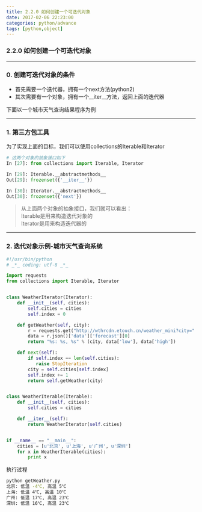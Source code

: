 ```yaml
---
title: 2.2.0 如何创建一个可迭代对象
date: 2017-02-06 22:23:00
categories: python/advance
tags: [python,object]
---
```

### 2.2.0 如何创建一个可迭代对象

---

### 0. 创建可迭代对象的条件
- 首先需要一个迭代器，拥有一个next方法(python2)
- 其次需要有一个对象，拥有一个__iter__方法，返回上面的迭代器

下面以一个城市天气查询结果程序为例

---

### 1. 第三方包工具
为了实现上面的目标，我们可以使用collections的Iterable和Iterator
``` python
# 这两个对象的抽象接口如下
In [27]: from collections import Iterable, Iterator

In [29]: Iterable.__abstractmethods__
Out[29]: frozenset({'__iter__'})

In [30]: Iterator.__abstractmethods__
Out[30]: frozenset({'next'})
```
> 从上面两个对象的抽象接口，我们就可以看出：  
Iterable是用来构造迭代对象的  
Iterator是用来构造迭代器的

---

### 2. 迭代对象示例-城市天气查询系统
``` python
#!/usr/bin/python
# _*_ coding: utf-8 _*_

import requests
from collections import Iterable, Iterator


class WeatherIterator(Iterator):
    def __init__(self, cities):
        self.cities = cities
        self.index = 0

    def getWeather(self, city):
        r = requests.get("http://wthrcdn.etouch.cn/weather_mini?city=" + city)
        data = r.json()['data']['forecast'][0]
        return "%s: %s, %s" % (city, data['low'], data['high'])

    def next(self):
        if self.index == len(self.cities):
           raise StopIteration
        city = self.cities[self.index]
        self.index += 1
        return self.getWeather(city)


class WeatherIterable(Iterable):
    def __init__(self, cities):
        self.cities = cities

    def __iter__(self):
        return WeatherIterator(self.cities)


if __name__ == "__main__":
    cities = [u'北京', u'上海', u'广州', u'深圳']
    for x in WeatherIterable(cities):
        print x
```

执行过程
``` bash
python getWeather.py
北京: 低温 -4℃, 高温 5℃
上海: 低温 4℃, 高温 10℃
广州: 低温 17℃, 高温 23℃
深圳: 低温 16℃, 高温 23℃
```
